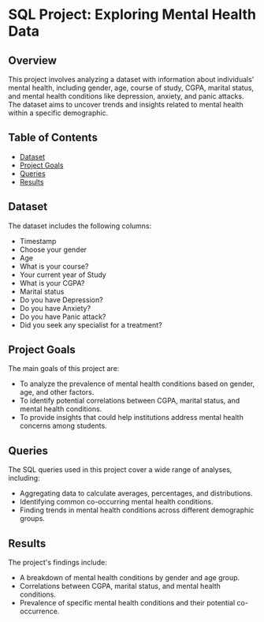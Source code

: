 # SQL Project: Exploring Mental Health Data

## Overview
This project involves analyzing a dataset with information about individuals' mental health, including gender, age, course of study, CGPA, marital status, and mental health conditions like depression, anxiety, and panic attacks. The dataset aims to uncover trends and insights related to mental health within a specific demographic.

## Table of Contents
- [Dataset](#dataset)
- [Project Goals](#project-goals)
- [Queries](#queries)
- [Results](#results)



## Dataset
The dataset includes the following columns:
- Timestamp
- Choose your gender
- Age
- What is your course?
- Your current year of Study
- What is your CGPA?
- Marital status
- Do you have Depression?
- Do you have Anxiety?
- Do you have Panic attack?
- Did you seek any specialist for a treatment?

## Project Goals
The main goals of this project are:
- To analyze the prevalence of mental health conditions based on gender, age, and other factors.
- To identify potential correlations between CGPA, marital status, and mental health conditions.
- To provide insights that could help institutions address mental health concerns among students.

## Queries
The SQL queries used in this project cover a wide range of analyses, including:
- Aggregating data to calculate averages, percentages, and distributions.
- Identifying common co-occurring mental health conditions.
- Finding trends in mental health conditions across different demographic groups.

## Results
The project's findings include:
- A breakdown of mental health conditions by gender and age group.
- Correlations between CGPA, marital status, and mental health conditions.
- Prevalence of specific mental health conditions and their potential co-occurrence.

